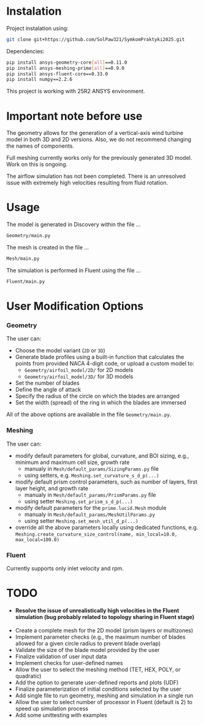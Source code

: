 # Instalation
Project instalation using:
```bash
git clone git+https://github.com/SolPaw321/SymkomPraktyki2025.git
```

Dependencies:
```bash
pip install ansys-geometry-core[all]==0.11.0
pip install ansys-meshing-prime[all]==0.9.0
pip install ansys-fluent-core==0.33.0
pip install numpy==2.2.6
```

This project is working with 25R2 ANSYS environment.

# Important note before use
The geometry allows for the generation of a vertical-axis wind turbine model in both 3D and 2D versions. Also, we do not recommend changing the names of components.

Full meshing currently works only for the previously generated 3D model. Work on this is ongoing.

The airflow simulation has not been completed. There is an unresolved issue with extremely high velocities resulting from fluid rotation.

# Usage
The model is generated in Discovery within the file ...
```bash
Geometry/main.py
```

The mesh is created in the file ...
```bash
Mesh/main.py
```

The simulation is performed in Fluent using the file ...
```bash
Fluent/main.py
```

# User Modification Options
### Geometry
The user can:
- Choose the model variant (`2D` or `3D`)
- Generate blade profiles using a built-in function that calculates the points from provided NACA 4-digit code, or upload a custom model to:
  - `Geometry/airfoil_model/2D/` for 2D models
  - `Geometry/airfoil_model/3D/` for 3D models
- Set the number of blades
- Define the angle of attack
- Specify the radius of the circle on which the blades are arranged
- Set the width (spread) of the ring in which the blades are immersed

All of the above options are available in the file `Geometry/main.py`.


### Meshing
The user can:
- modify default parameters for global, curvature, and BOI sizing, e.g., minimum and maximum cell size, growth rate
  - manualy in `Mesh/default_params/SizingParams.py` file
  - using setters, e.g. `Meshing.set_curvature_s_d_p(...)`
- modify default prism control parameters, such as number of layers, first layer height, and growth rate
  - manualy in `Mesh/default_params/PrismParams.py` file
  - using setter `Meshing.set_prism_s_d_p(...)`
- modify default parameters for the `prime.lucid.Mesh` module
  - manualy in `Mesh/default_params/MeshUtilParams.py`
  - using setter `Meshing.set_mesh_util_d_p(...)`
- override all the above parameters locally using dedicated functions, e.g. `Meshing.create_curvature_size_control(name, min_local=10.0, max_local=100.0)`


### Fluent
Currently supports only inlet velocity and rpm.

# TODO
- #### Resolve the issue of unrealistically high velocities in the Fluent simulation (bug probably related to topology sharing in Fluent stage)
- Create a complete mesh for the 2D model (prism layers or multizones)
- Implement parameter checks (e.g., the maximum number of blades allowed for a given circle radius to prevent blade overlap)
- Validate the size of the blade model provided by the user
- Finalize validation of user input data
- Implement checks for user-defined names
- Allow the user to select the meshing method (TET, HEX, POLY, or quadratic)
- Add the option to generate user-defined reports and plots (UDF)
- Finalize parameterization of initial conditions selected by the user
- Add single file to run geometry, meshing and simulation in a single run
- Allow the user to select number of processor in Fluent (default is 2) to speed up simulation process
- Add some unittesting with examples











